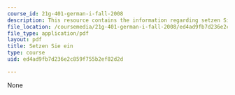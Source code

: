 ```yaml
---
course_id: 21g-401-german-i-fall-2008
description: This resource contains the information regarding setzen Sie ein.
file_location: /coursemedia/21g-401-german-i-fall-2008/ed4ad9fb7d236e2c859f755b2ef82d2d_MIT21G_401F08_sitzen_set.pdf
file_type: application/pdf
layout: pdf
title: Setzen Sie ein
type: course
uid: ed4ad9fb7d236e2c859f755b2ef82d2d

---
```

None